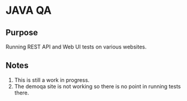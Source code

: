 # JAVA QA

## Purpose
Running REST API and Web UI tests on various websites.<br>

## Notes
1. This is still a work in progress.
2. The demoqa site is not working so there is no point in running tests there.
